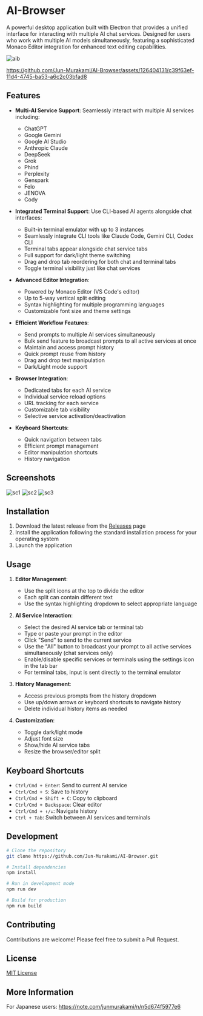# AI-Browser

A powerful desktop application built with Electron that provides a unified interface for interacting with multiple AI chat services. Designed for users who work with multiple AI models simultaneously, featuring a sophisticated Monaco Editor integration for enhanced text editing capabilities.

![aib](https://github.com/user-attachments/assets/dd609be0-7aa4-4976-b174-8b4e0cbbe761)

https://github.com/Jun-Murakami/AI-Browser/assets/126404131/c39f63ef-11d4-4745-ba53-a6c2c03bfad8

## Features

- **Multi-AI Service Support**: Seamlessly interact with multiple AI services including:
  - ChatGPT
  - Google Gemini
  - Google AI Studio
  - Anthropic Claude
  - DeepSeek
  - Grok
  - Phind
  - Perplexity
  - Genspark
  - Felo
  - JENOVA
  - Cody

- **Integrated Terminal Support**: Use CLI-based AI agents alongside chat interfaces:
  - Built-in terminal emulator with up to 3 instances
  - Seamlessly integrate CLI tools like Claude Code, Gemini CLI, Codex CLI
  - Terminal tabs appear alongside chat service tabs
  - Full support for dark/light theme switching
  - Drag and drop tab reordering for both chat and terminal tabs
  - Toggle terminal visibility just like chat services

- **Advanced Editor Integration**:
  - Powered by Monaco Editor (VS Code's editor)
  - Up to 5-way vertical split editing
  - Syntax highlighting for multiple programming languages
  - Customizable font size and theme settings

- **Efficient Workflow Features**:
  - Send prompts to multiple AI services simultaneously
  - Bulk send feature to broadcast prompts to all active services at once
  - Maintain and access prompt history
  - Quick prompt reuse from history
  - Drag and drop text manipulation
  - Dark/Light mode support

- **Browser Integration**:
  - Dedicated tabs for each AI service
  - Individual service reload options
  - URL tracking for each service
  - Customizable tab visibility
  - Selective service activation/deactivation

- **Keyboard Shortcuts**:
  - Quick navigation between tabs
  - Efficient prompt management
  - Editor manipulation shortcuts
  - History navigation

## Screenshots

![sc1](https://github.com/Jun-Murakami/AI-Browser/assets/126404131/c0fc5156-9c70-4290-ba5d-51b110431048)
![sc2](https://github.com/Jun-Murakami/AI-Browser/assets/126404131/bcf36152-35e4-40d2-a4f3-2f71f1ad1c99)
![sc3](https://github.com/Jun-Murakami/AI-Browser/assets/126404131/8f26a02a-9053-41d9-ad03-14cca7733612)

## Installation

1. Download the latest release from the [Releases](https://github.com/Jun-Murakami/AI-Browser/releases) page
2. Install the application following the standard installation process for your operating system
3. Launch the application

## Usage

1. **Editor Management**:
   - Use the split icons at the top to divide the editor
   - Each split can contain different text
   - Use the syntax highlighting dropdown to select appropriate language

2. **AI Service Interaction**:
   - Select the desired AI service tab or terminal tab
   - Type or paste your prompt in the editor
   - Click "Send" to send to the current service
   - Use the "All" button to broadcast your prompt to all active services simultaneously (chat services only)
   - Enable/disable specific services or terminals using the settings icon in the tab bar
   - For terminal tabs, input is sent directly to the terminal emulator

3. **History Management**:
   - Access previous prompts from the history dropdown
   - Use up/down arrows or keyboard shortcuts to navigate history
   - Delete individual history items as needed

4. **Customization**:
   - Toggle dark/light mode
   - Adjust font size
   - Show/hide AI service tabs
   - Resize the browser/editor split

## Keyboard Shortcuts

- `Ctrl/Cmd + Enter`: Send to current AI service
- `Ctrl/Cmd + S`: Save to history
- `Ctrl/Cmd + Shift + C`: Copy to clipboard
- `Ctrl/Cmd + Backspace`: Clear editor
- `Ctrl/Cmd + ↑/↓`: Navigate history
- `Ctrl + Tab`: Switch between AI services and terminals

## Development

```bash
# Clone the repository
git clone https://github.com/Jun-Murakami/AI-Browser.git

# Install dependencies
npm install

# Run in development mode
npm run dev

# Build for production
npm run build
```

## Contributing

Contributions are welcome! Please feel free to submit a Pull Request.

## License

[MIT License](LICENSE)

## More Information

For Japanese users: https://note.com/junmurakami/n/n5d674f5977e6
